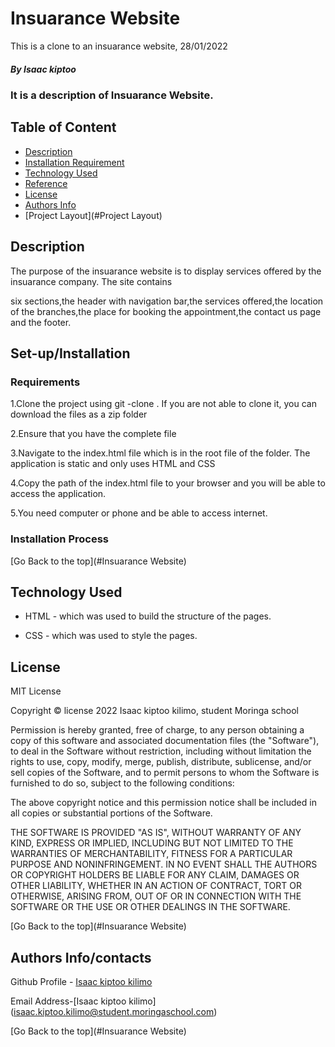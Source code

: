 # Insuarance Website

<p>This is a clone to an insuarance website, 28/01/2022</p>

##### By Isaac kiptoo
### It is a description of Insuarance Website.


## Table of Content

+ [Description](#description)
+ [Installation Requirement](#Installation/set-up)
+ [Technology Used](#technology-used)
+ [Reference](#reference)
+ [License](#license)
+ [Authors Info](#author-Info)
+ [Project Layout](#Project Layout)

## Description
<p>The purpose of the insuarance website is to display services offered by the insuarance company. The site contains

six sections,the header with navigation bar,the services offered,the location of the branches,the place for booking the appointment,the contact us page and the footer.</p>

## Set-up/Installation

### Requirements

1.Clone the project using git -clone . If you are not able to clone it, you can download the files as a zip folder

2.Ensure that you have the complete file

3.Navigate to the index.html file which is in the root file of the folder. The application is static and only uses HTML and CSS

4.Copy the path of the index.html file to your browser and you will be able to access the application.

5.You need computer or phone and be able to access internet.

### Installation Process

[Go Back to the top](#Insuarance Website)
## Technology Used
* HTML - which was used to build the structure of the pages.

* CSS - which was used to style the pages.

## License

MIT License

Copyright © license 2022 Isaac kiptoo kilimo, student Moringa school

Permission is hereby granted, free of charge, to any person obtaining a copy
of this software and associated documentation files (the "Software"), to deal
in the Software without restriction, including without limitation the rights
to use, copy, modify, merge, publish, distribute, sublicense, and/or sell
copies of the Software, and to permit persons to whom the Software is
furnished to do so, subject to the following conditions:

The above copyright notice and this permission notice shall be included in all
copies or substantial portions of the Software.

THE SOFTWARE IS PROVIDED "AS IS", WITHOUT WARRANTY OF ANY KIND, EXPRESS OR
IMPLIED, INCLUDING BUT NOT LIMITED TO THE WARRANTIES OF MERCHANTABILITY,
FITNESS FOR A PARTICULAR PURPOSE AND NONINFRINGEMENT. IN NO EVENT SHALL THE
AUTHORS OR COPYRIGHT HOLDERS BE LIABLE FOR ANY CLAIM, DAMAGES OR OTHER
LIABILITY, WHETHER IN AN ACTION OF CONTRACT, TORT OR OTHERWISE, ARISING FROM,
OUT OF OR IN CONNECTION WITH THE SOFTWARE OR THE USE OR OTHER DEALINGS IN THE
SOFTWARE.

[Go Back to the top](#Insuarance Website)

## Authors Info/contacts

Github Profile - [Isaac kiptoo kilimo](https://github.com/Isaac-kiptoo-kilimo)

Email Address-[Isaac kiptoo kilimo] (isaac.kiptoo.kilimo@student.moringaschool.com)


[Go Back to the top](#Insuarance Website)

